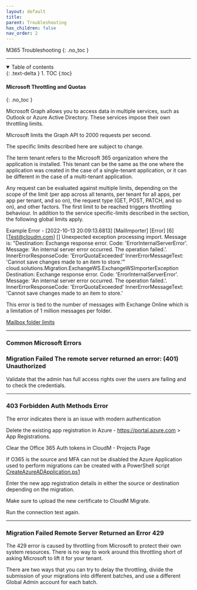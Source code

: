 ```yaml
---
layout: default
title: 
parent: Troubleshooting
has_children: false
nav_order: 2
---
```


 M365 Troubleshooting
{: .no_toc }

---
<a name="top"></a>
<details open markdown="block">
  <summary>
    Table of contents
  </summary>
  {: .text-delta }
1. TOC
{:toc}
</details>


#### Microsoft Throttling and Quotas
{: .no_toc }

Microsoft Graph allows you to access data in multiple services, such as Outlook or Azure Active Directory. These services impose their own throttling limits.

Microsoft limits the Graph API to 2000 requests per second.

The specific limits described here are subject to change.

The term tenant refers to the Microsoft 365 organization where the application is installed. This tenant can be the same as the one where the application was created in the case of a single-tenant application, or it can be different in the case of a multi-tenant application.

Any request can be evaluated against multiple limits, depending on the scope of the limit (per app across all tenants, per tenant for all apps, per app per tenant, and so on), the request type (GET, POST, PATCH, and so on), and other factors. The first limit to be reached triggers throttling behaviour. In addition to the service specific-limits described in the section, the following global limits apply.

Example Error - [2022-10-13 20:09:13.6813] [MailImporter] [Error] [6] [Test@cloudm.com] [] Unexpected exception processing import. Message is: "Destination: Exchange response error. Code: 'ErrorInternalServerError'. Message: 'An internal server error occurred. The operation failed.'. InnerErrorResponseCode: 'ErrorQuotaExceeded' InnerErrorMessageText: 'Cannot save changes made to an item to store.'" cloud.solutions.Migration.ExchangeWS.ExchangeWSImporterException
Destination: Exchange response error. Code: 'ErrorInternalServerError'. Message: 'An internal server error occurred. The operation failed.'. InnerErrorResponseCode: 'ErrorQuotaExceeded' InnerErrorMessageText: 'Cannot save changes made to an item to store.'

This error is tied to the number of messages with Exchange Online which is a limitation of 1 million messages per folder.

<a href="https://learn.microsoft.com/en-us/office365/servicedescriptions/exchange-online-service-description/exchange-online-limits#mailbox-folder-limits">Mailbox folder limits</a> 

---

### Common Microsoft Errors

### Migration Failed The remote server returned an error: (401) Unauthorized

Validate that the admin has full access rights over the users are failing and to check the credentials.

---

### 403 Forbidden Auth Methods Error  

The error indicates there is an issue with modern authentication

Delete the existing app registration in Azure - https://portal.azure.com > App Registrations.

Clear the Office 365 Auth tokens in CloudM - Projects Page

If O365 is the source and MFA can not be disabled the Azure Application used to perform migrations can be created with a PowerShell script <a href="https://bitbucket.org/cloudsols/cloudm-public/src/main/Migrate/PowerShell/CreateAzureADApplication.ps1">CreateAzureADApplication.ps1</a> 

Enter the new app registration details in either the source or destination depending on the migration. 

Make sure to upload the new certificate to CloudM Migrate.

Run the connection test again.

---

### Migration Failed Remote Server Returned an Error 429 

The 429 error is caused by throttling from Microsoft to protect their own system resources. There is no way to work around this throttling short of asking Microsoft to lift it for your tenant.
 
There are two ways that you can try to delay the throttling, divide the submission of your migrations into different batches, and use a different Global Admin account for each batch.

